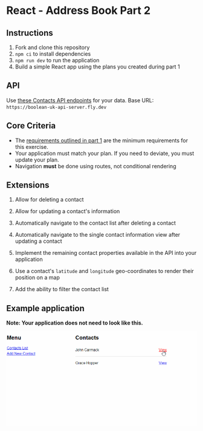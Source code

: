 # React - Address Book Part 2

## Instructions

1. Fork and clone this repository
2. `npm ci` to install dependencies
3. `npm run dev` to run the application
4. Build a simple React app using the plans you created during part 1

## API

Use [these Contacts API endpoints](https://boolean-uk-api-server.fly.dev/api-docs/#/contact) for your data. Base URL: `https://boolean-uk-api-server.fly.dev`

## Core Criteria

- The [requirements outlined in part 1](https://github.com/boolean-uk/react-address-book-part-1/tree/main#requirements) are the minimum requirements for this exercise.
- Your application must match your plan. If you need to deviate, you must update your plan.
- Navigation **must** be done using routes, not conditional rendering

## Extensions

1. Allow for deleting a contact

2. Allow for updating a contact's information

3. Automatically navigate to the contact list after deleting a contact

4. Automatically navigate to the single contact information view after updating a contact

5. Implement the remaining contact properties available in the API into your application

6. Use a contact's `latitude` and `longitude` geo-coordinates to render their position on a map

7. Add the ability to filter the contact list

## Example application

**Note: Your application does not need to look like this.**

![](./_assets/address-book.gif)
